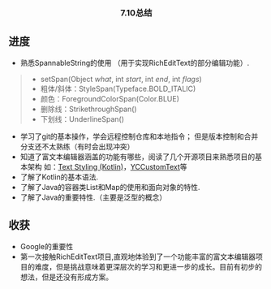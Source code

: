 <h3 align="center"> 7.10总结</h3>

## 进度

- 熟悉SpannableString的使用 （用于实现RichEditText的部分编辑功能）.
  
> - setSpan(Object _what_, int _start_, int _end_, int _flags_)
> - 粗体/斜体：StyleSpan(Typeface.BOLD_ITALIC)
> - 颜色：ForegroundColorSpan(Color.BLUE)
> - 删除线：StrikethroughSpan()
> - 下划线：UnderlineSpan()

- 学习了git的基本操作，学会远程控制仓库和本地指令；
但是版本控制和合并分支还不太熟练（有时会出现冲突）
- 知道了富文本编辑器涵盖的功能有哪些，阅读了几个开源项目来熟悉项目的基本架构
如：[Text Styling (Kotlin)](https://github.com/android/user-interface-samples/tree/main/TextStyling)，[YCCustomText](https://github.com/yangchong211/YCCustomText)等
- 了解了Kotlin的基本语法.
- 了解了Java的容器类List和Map的使用和面向对象的特性.
- 了解了Java的重要特性.（主要是泛型的概念）

## 收获

- Google的重要性
- 第一次接触RichEditText项目,直观地体验到了一个功能丰富的富文本编辑器项目的难度，但是挑战意味着更深层次的学习和更进一步的成长。目前有初步的想法，但是还没有形成方案。